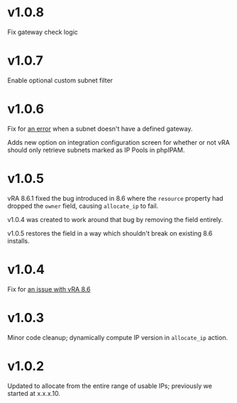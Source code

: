 # v1.0.8
Fix gateway check logic

# v1.0.7
Enable optional custom subnet filter

# v1.0.6
Fix for [an error](https://github.com/jbowdre/phpIPAM-for-vRA8/issues/3) when a subnet doesn't have a defined gateway.

Adds new option on integration configuration screen for whether or not vRA should only retrieve subnets marked as IP Pools in phpIPAM.

# v1.0.5
vRA 8.6.1 fixed the bug introduced in 8.6 where the `resource` property had dropped the `owner` field, causing `allocate_ip` to fail.

v1.0.4 was created to work around that bug by removing the field entirely.

v1.0.5 restores the field in a way which shouldn't break on existing 8.6 installs.

# v1.0.4
Fix for [an issue with vRA 8.6](https://github.com/jbowdre/phpIPAM-for-vRA8/issues/2)

# v1.0.3
Minor code cleanup; dynamically compute IP version in `allocate_ip` action.

# v1.0.2
Updated to allocate from the entire range of usable IPs; previously we started at x.x.x.10.

